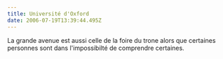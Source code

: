 ```yaml
---
title: Université d'Oxford
date: 2006-07-19T13:39:44.495Z
---
```

La grande avenue est aussi celle de la foire du trone alors que certaines personnes sont dans l'impossibilté de comprendre certaines.
